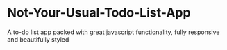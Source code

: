 # Not-Your-Usual-Todo-List-App
A to-do list app packed with great javascript functionality, fully responsive and beautifully styled
